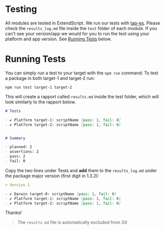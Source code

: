 # Testing

All modules are tested in ExtendScript. We run our tests with [tap-es](https://github.com/ExtendScript/tap-es). Please check the `results_log.md` file inside the `test` folder of each module. If you can't see your version/app we would for you to run the test using your platform and app version. See [Running Tests](#running-tests) below.


# Running Tests

You can simply run a test to your target with the `npm run` command. To test a package in both target-1 and target-2 run:

    npm run test target-1 target-2

This will create a rapport called `results.md` inside the test folder, which will look similarly to the rapport below.

```markdown
# Tests

- ✔ Platform target-1: scriptName [pass: 1, fail: 0] 
- ✔ Platform target-2: scriptName [pass: 1, fail: 0]


# Summary	

- planned: 2	
- assertions: 2	
- pass: 2	
- fail: 0	

```

Copy the two lines under Tests and **add** them to the `results_log.md` under the package major version (first digit in 1.3.2):

```markdown
> Version 1

- ✔ Darwin target-0: scriptName [pass: 1, fail: 0] 
- ✔ Platform target-1: scriptName [pass: 1, fail: 0] 
- ✔ Platform target-2: scriptName [pass: 1, fail: 0]

```

Thanks!

> The `results.md` file is automatically excluded from Git
